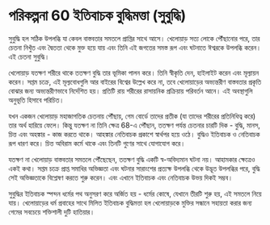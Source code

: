 # পরিকল্পনা 60 ইতিবাচক বুদ্ধিমত্তা (সুবুদ্ধি)

সুবুদ্ধি হল সঠিক উপলব্ধি যা কেবল বাস্তবতার সমতলে প্রাপ্তির সাথে আসে। খেলোয়াড় সত্য লোকে পৌঁছানোর পরে, তার চেতনা নিখুঁত এবং দ্বৈততা থেকে মুক্ত হয়ে যায় এবং তিনি এই জগতের সমস্ত রূপ এবং ঘটনাতে ঈশ্বরকে উপলব্ধি করেন। এই চেতনা সুবুদ্ধি।

খেলোয়াড় যতক্ষণ শরীরে থাকে ততক্ষণ বুদ্ধি তার ভূমিকা পালন করে। তিনি স্বীকৃতি দেন, হাইলাইট করেন এবং মূল্যায়ন করেন। সপ্তম চক্রে, এই মূল্যবোধগুলি আর বাইরের বিশ্বের উল্লেখ করে না, তবে খেলোয়াড়ের অভ্যন্তরীণ বাস্তবতার প্রকৃতি বোঝার জন্য অভ্যন্তরীণভাবে নির্দেশিত হয়। প্রতিটি রায় শরীরের রাসায়নিক প্রক্রিয়ায় পরিবর্তন আনে। এই অবস্থাগুলি অনুভূতি হিসাবে পরিচিত।

যখন একজন খেলোয়াড় মহাজাগতিক চেতনায় পৌঁছায়, গেম বোর্ডে তাদের প্রতীক (যা তাদের শরীরের প্রতিনিধিত্ব করে) তার অর্থ হারিয়ে ফেলে। কিন্তু যতক্ষণ না তিনি ক্ষেত্র 68-এ পৌঁছান, ততক্ষণ পর্যন্ত চেতনার চারটি দিক - বুদ্ধি, মানস, চিত্ত এবং অহঙ্কার - কাজ করতে থাকে। আহঙ্কার নেতিবাচক প্রকাশে স্বার্থপর হয়ে ওঠে। বুদ্ধিও ইতিবাচক ও নেতিবাচক রূপ ধারণ করে। চিত্ত অবিরাম কর্মে থাকে এবং তিনটি গুণের সাথে যোগাযোগ করে।

যতক্ষণ না খেলোয়াড় বাস্তবতার সমতলে পৌঁছেছেন, ততক্ষণ বুদ্ধি একটি স্ব-অবিদ্যমান ঘটনা নয়। আহামকার ক্ষেত্রেও একই কথা। সপ্তম চক্রে প্রাপ্ত সমাধির অভিজ্ঞতা এবং ঘটনার সারাংশের প্রত্যক্ষ উপলব্ধি থেকে উদ্ভূত উপলব্ধির পরে, বুদ্ধি সেই অভিজ্ঞতাকে বিশ্লেষণ করতে শুরু করেন। এবং এখানে ইতিবাচক এবং নেতিবাচক উভয় দিকই সম্ভব।

সুবুদ্ধির ইতিবাচক স্পন্দন ধর্মের পথ অনুসরণ করে অর্জিত হয় - ধর্মের কোষে, যেখানে তীরটি শুরু হয়, এই সমতলে নিয়ে যায়। খেলোয়াড়ের ধর্ম প্রবাহের সাথে মিলিত ইতিবাচক বুদ্ধিমত্তা হল খেলোয়াড়কে মুক্তির সন্ধানে সহায়তা করার জন্য গেমের সবচেয়ে শক্তিশালী দুটি হাতিয়ার।
